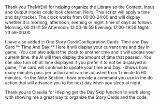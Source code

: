 Thank you TheMrEvil for helping organize the Library so the Context, Input and Output Hooks could look clearner. Hello, This script will apply a time and day tracker. The clock works from 00:00-24:00 and will display whether it is morning, afternoon, evening or night. time of days as follows Morning: 00:01-11:59 Afternoon: 12:00-16:59 Evening: 17:00-19:59 Night: 23:59-00:00

I have also added in One Story Card/Configuration Cards.
Time and Day Card ** Time And Day:** Here it will display your current time and day in game. -You can also adjust the clock to another time and it will update your current time. the Ai will then display the amount of time that passed. -You can also turn off all time displayed if you prefer it to not be displayed in game, The card will continue to update your time and Day. -Shows how many minutes pass per action and can be adjusted from 1 minute to 60 minutes. -In the Note Section I have provide a command you use in the do action that will advance you to the next day when you sleep at night.

Thank you to Claudia for Hleping get the Day Skip function to work along with showing me a great way to organize the Story Cards and the code.

